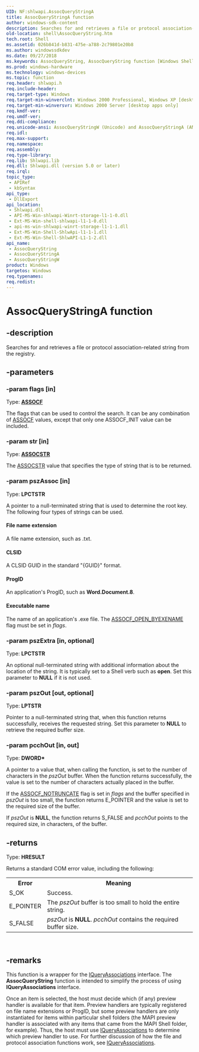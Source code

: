 ```yaml
---
UID: NF:shlwapi.AssocQueryStringA
title: AssocQueryStringA function
author: windows-sdk-content
description: Searches for and retrieves a file or protocol association-related string from the registry.
old-location: shell\AssocQueryString.htm
tech.root: Shell
ms.assetid: 026b841d-b831-475e-a788-2c79801e20b8
ms.author: windowssdkdev
ms.date: 09/27/2018
ms.keywords: AssocQueryString, AssocQueryString function [Windows Shell], AssocQueryStringA, AssocQueryStringW, CLSID, Executable name, File name extension, ProgID, _win32_AssocQueryString, shell.AssocQueryString, shlwapi/AssocQueryString, shlwapi/AssocQueryStringA, shlwapi/AssocQueryStringW
ms.prod: windows-hardware
ms.technology: windows-devices
ms.topic: function
req.header: shlwapi.h
req.include-header: 
req.target-type: Windows
req.target-min-winverclnt: Windows 2000 Professional, Windows XP [desktop apps only]
req.target-min-winversvr: Windows 2000 Server [desktop apps only]
req.kmdf-ver: 
req.umdf-ver: 
req.ddi-compliance: 
req.unicode-ansi: AssocQueryStringW (Unicode) and AssocQueryStringA (ANSI)
req.idl: 
req.max-support: 
req.namespace: 
req.assembly: 
req.type-library: 
req.lib: Shlwapi.lib
req.dll: Shlwapi.dll (version 5.0 or later)
req.irql: 
topic_type:
 - APIRef
 - kbSyntax
api_type:
 - DllExport
api_location:
 - Shlwapi.dll
 - API-MS-Win-shlwapi-Winrt-storage-l1-1-0.dll
 - Ext-MS-Win-shell-shlwapi-l1-1-0.dll
 - api-ms-win-shlwapi-winrt-storage-l1-1-1.dll
 - Ext-MS-Win-Shell-ShlwApi-l1-1-1.dll
 - Ext-MS-Win-Shell-ShlwAPI-L1-1-2.dll
api_name:
 - AssocQueryString
 - AssocQueryStringA
 - AssocQueryStringW
product: Windows
targetos: Windows
req.typenames: 
req.redist: 
---
```


# AssocQueryStringA function


## -description


Searches for and retrieves a file or protocol association-related string from the registry.


## -parameters




### -param flags [in]

Type: <b><a href="https://msdn.microsoft.com/e67d0282-9090-43e6-aedf-bb1fc0443221">ASSOCF</a></b>

The flags that can be used to control the search. It can be any combination of <a href="https://msdn.microsoft.com/e67d0282-9090-43e6-aedf-bb1fc0443221">ASSOCF</a> values, except that only one ASSOCF_INIT value can be included.


### -param str [in]

Type: <b><a href="https://msdn.microsoft.com/b5fd3d25-3630-4dd8-acd2-d2e4ed571604">ASSOCSTR</a></b>

The <a href="https://msdn.microsoft.com/b5fd3d25-3630-4dd8-acd2-d2e4ed571604">ASSOCSTR</a> value that specifies the type of string that is to be returned.


### -param pszAssoc [in]

Type: <b>LPCTSTR</b>

A pointer to a null-terminated string that is used to determine the root key. The following four types of strings can be used.



#### File name extension

A file name extension, such as .txt.



#### CLSID

A CLSID GUID in the standard "{GUID}" format.



#### ProgID

An application's ProgID, such as <b>Word.Document.8</b>.



#### Executable name

The name of an application's .exe file. The <a href="https://msdn.microsoft.com/e67d0282-9090-43e6-aedf-bb1fc0443221">ASSOCF_OPEN_BYEXENAME</a> flag must be set in <i>flags</i>.


### -param pszExtra [in, optional]

Type: <b>LPCTSTR</b>

An optional null-terminated string with additional information about the location of the string. It is typically set to a Shell verb such as <b>open</b>. Set this parameter to <b>NULL</b> if it is not used.


### -param pszOut [out, optional]

Type: <b>LPTSTR</b>

Pointer to a null-terminated string that, when this function returns successfully, receives the requested string. Set this parameter to <b>NULL</b> to retrieve the required buffer size.


### -param pcchOut [in, out]

Type: <b>DWORD*</b>

A pointer to a value that, when calling the function, is set to the number of characters in the <i>pszOut</i> buffer. When the function returns successfully, the value is set to the number of characters actually placed in the buffer.

If the <a href="https://msdn.microsoft.com/e67d0282-9090-43e6-aedf-bb1fc0443221">ASSOCF_NOTRUNCATE</a> flag is set in <i>flags</i> and the buffer specified in <i>pszOut</i> is too small, the function returns E_POINTER and the value is set to the required size of the buffer.

If <i>pszOut</i> is <b>NULL</b>, the function returns S_FALSE and <i>pcchOut</i> points to the required size, in characters, of the buffer.


## -returns



Type: <b>HRESULT</b>

Returns a standard COM error value, including the following:
    
                        

<table class="clsStd">
<tr>
<th>Error</th>
<th>Meaning</th>
</tr>
<tr>
<td>S_OK</td>
<td>Success.</td>
</tr>
<tr>
<td>E_POINTER</td>
<td>The <i>pszOut</i> buffer is too small to hold the entire string.</td>
</tr>
<tr>
<td>S_FALSE</td>
<td><i>pszOut</i> is <b>NULL</b>. <i>pcchOut</i> contains the required buffer size.</td>
</tr>
</table>
 




## -remarks



This function is a wrapper for the <a href="https://msdn.microsoft.com/8edb99d3-5860-4d78-a750-1df34cdfc313">IQueryAssociations</a> interface. The <b>AssocQueryString</b> function is intended to simplify the process of using <b>IQueryAssociations</b> interface.

Once an item is selected, the host must decide which (if any) preview handler is available for that item. Preview handlers are typically registered on file name extensions or ProgID, but some preview handlers are only instantiated for items within particular shell folders (the MAPI preview handler is associated with any items that came from the MAPI Shell folder, for example). Thus, the host must use <a href="https://msdn.microsoft.com/8edb99d3-5860-4d78-a750-1df34cdfc313">IQueryAssociations</a> to determine which preview handler to use. For further discussion of how the file and protocol association functions work, see <a href="https://msdn.microsoft.com/8edb99d3-5860-4d78-a750-1df34cdfc313">IQueryAssociations</a>.




